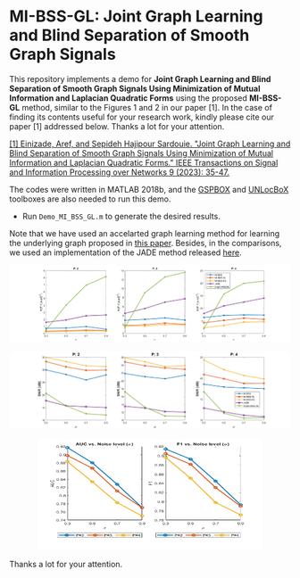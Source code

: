 # MI-BSS-GL: Joint Graph Learning and Blind Separation of Smooth Graph Signals
This repository implements a demo for **Joint Graph Learning and Blind Separation of Smooth Graph Signals Using Minimization of Mutual Information and Laplacian Quadratic Forms** using the proposed **MI-BSS-GL** method, similar to the Figures 1 and 2 in our paper [1]. In the case of finding its contents useful for your research work, kindly please cite our paper [1] addressed below. Thanks a lot for your attention.

[[1] Einizade, Aref, and Sepideh Hajipour Sardouie. "Joint Graph Learning and Blind Separation of Smooth Graph Signals Using Minimization of Mutual Information and Laplacian Quadratic Forms." IEEE Transactions on Signal and Information Processing over Networks 9 (2023): 35-47.](https://doi.org/10.1109/TSIPN.2023.3240893)

The codes were written in MATLAB 2018b, and the [GSPBOX](https://epfl-lts2.github.io/gspbox-html/) and [UNLocBoX](https://epfl-lts2.github.io/unlocbox-html/) toolboxes are also needed to run this demo.

- Run `Demo_MI_BSS_GL.m` to generate the desired results. 

Note that we have used an accelarted graph learning method for learning the underlying graph proposed in [this paper](https://doi.org/10.1109/LSP.2021.3123459). Besides, in the comparisons, we used an implementation of the JADE method released [here](http://www2.iap.fr/users/cardoso/code/Jade/jadeR.m).

![This is an image2](A.png)

![This is an image3](B.png)

<p align="center">
  <img width="400" height="200" src="C.png">
</p>

Thanks a lot for your attention.
